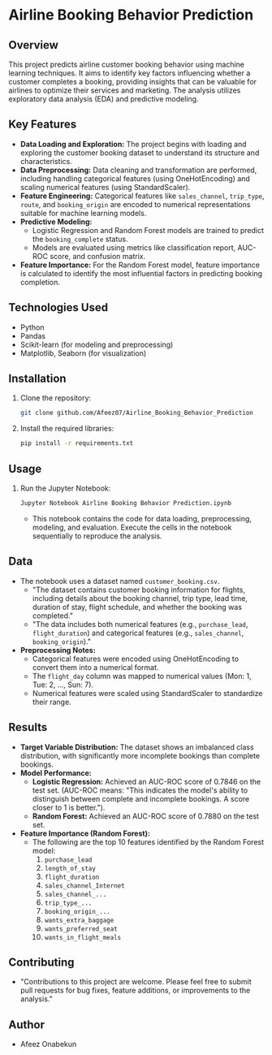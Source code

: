 # Airline Booking Behavior Prediction

## Overview

This project predicts airline customer booking behavior using machine learning techniques.  It aims to identify key factors influencing whether a customer completes a booking, providing insights that can be valuable for airlines to optimize their services and marketing. The analysis utilizes exploratory data analysis (EDA) and predictive modeling.

## Key Features

* **Data Loading and Exploration:** The project begins with loading and exploring the customer booking dataset to understand its structure and characteristics.
* **Data Preprocessing:** Data cleaning and transformation are performed, including handling categorical features (using OneHotEncoding) and scaling numerical features (using StandardScaler).
* **Feature Engineering:** Categorical features like `sales_channel`, `trip_type`, `route`, and `booking_origin` are encoded to numerical representations suitable for machine learning models.
* **Predictive Modeling:**
    * Logistic Regression and Random Forest models are trained to predict the `booking_complete` status.
    * Models are evaluated using metrics like classification report, AUC-ROC score, and confusion matrix.
* **Feature Importance:** For the Random Forest model, feature importance is calculated to identify the most influential factors in predicting booking completion.

## Technologies Used

* Python
* Pandas
* Scikit-learn (for modeling and preprocessing)
* Matplotlib, Seaborn (for visualization)

## Installation

1.  Clone the repository:

    ```bash
    git clone github.com/Afeez07/Airline_Booking_Behavior_Prediction
    ```

2.  Install the required libraries:

    ```bash
    pip install -r requirements.txt
    ```

## Usage

1.  Run the Jupyter Notebook:

    ```bash
    Jupyter Notebook Airline Booking Behavior Prediction.ipynb
    ```

    * This notebook contains the code for data loading, preprocessing, modeling, and evaluation.  Execute the cells in the notebook sequentially to reproduce the analysis.

## Data

* The notebook uses a dataset named `customer_booking.csv`.  
    * "The dataset contains customer booking information for flights, including details about the booking channel, trip type, lead time, duration of stay, flight schedule, and whether the booking was completed."
    * "The data includes both numerical features (e.g., `purchase_lead`, `flight_duration`) and categorical features (e.g., `sales_channel`, `booking_origin`)."
* **Preprocessing Notes:**
    * Categorical features were encoded using OneHotEncoding to convert them into a numerical format.
    * The `flight_day` column was mapped to numerical values (Mon: 1, Tue: 2, ..., Sun: 7).
    * Numerical features were scaled using StandardScaler to standardize their range.

## Results

* **Target Variable Distribution:** The dataset shows an imbalanced class distribution, with significantly more incomplete bookings than complete bookings.
* **Model Performance:**
    * **Logistic Regression:** Achieved an AUC-ROC score of 0.7846 on the test set. (AUC-ROC means: "This indicates the model's ability to distinguish between complete and incomplete bookings. A score closer to 1 is better.").
    * **Random Forest:** Achieved an AUC-ROC score of 0.7880 on the test set.
* **Feature Importance (Random Forest):**
    * The following are the top 10 features identified by the Random Forest model:
        1.  `purchase_lead`
        2.  `length_of_stay`
        3.  `flight_duration`
        4.  `sales_channel_Internet`
        5.  `sales_channel_...`
        6.  `trip_type_...`
        7.  `booking_origin_...`
        8.  `wants_extra_baggage`
        9.  `wants_preferred_seat`
        10. `wants_in_flight_meals`
    
## Contributing

 * "Contributions to this project are welcome.  Please feel free to submit pull requests for bug fixes, feature additions, or improvements to the analysis."

## Author

* Afeez Onabekun
